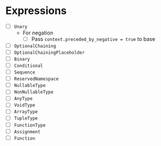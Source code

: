 # Expressions

* [ ] `Unary`
  * For negation
    * [ ] Pass `context.preceded_by_negative = true` to base
* [ ] `OptionalChaining`
* [ ] `OptionalChainingPlaceholder`
* [ ] `Binary`
* [ ] `Conditional`
* [ ] `Sequence`
* [ ] `ReservedNamespace`
* [ ] `NullableType`
* [ ] `NonNullableType`
* [ ] `AnyType`
* [ ] `VoidType`
* [ ] `ArrayType`
* [ ] `TupleType`
* [ ] `FunctionType`
* [ ] `Assignment`
* [ ] `Function`